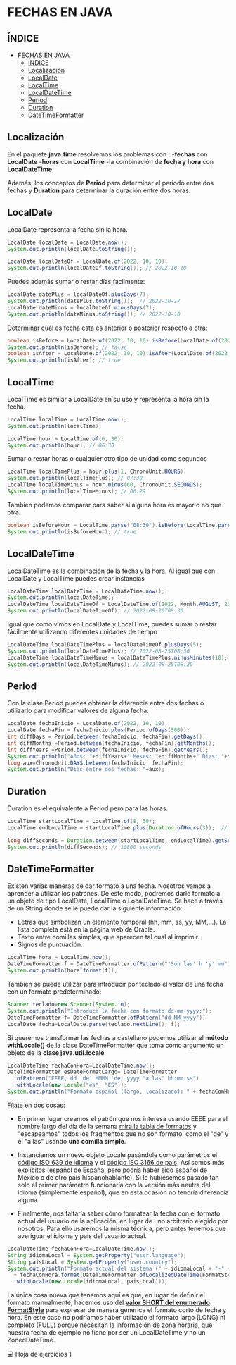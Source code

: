 # FECHAS EN JAVA

## ÍNDICE

- [FECHAS EN JAVA](#fechas-en-java)
  - [ÍNDICE](#índice)
  - [Localización](#localización)
  - [LocalDate](#localdate)
  - [LocalTime](#localtime)
  - [LocalDateTime](#localdatetime)
  - [Period](#period)
  - [Duration](#duration)
  - [DateTimeFormatter](#datetimeformatter)

## Localización
En el paquete **java.time** resolvemos los problemas con :
-**fechas** con **LocalDate**
-**horas** con **LocalTime**
-la combinación de **fecha y hora** con **LocalDateTime**

Además, los conceptos de **Period** para determinar el periodo entre dos fechas y **Duration** para
determinar la duración entre dos horas.

## LocalDate
LocalDate representa la fecha sin la hora.
```java
LocalDate localDate = LocalDate.now();
System.out.println(localDate.toString());

LocalDate localDateOf = LocalDate.of(2022, 10, 10);
System.out.println(localDateOf.toString()); // 2022-10-10
```
Puedes además sumar o restar días fácilmente:
```java
LocalDate datePlus = localDateOf.plusDays(7);
System.out.println(datePlus.toString());  // 2022-10-17
LocalDate dateMinus = localDateOf.minusDays(7);
System.out.println(dateMinus.toString()); // 2022-10-10
```
Determinar cuál es fecha esta es anterior o posterior respecto a otra:
<div class="page"/>

```java
boolean isBefore = LocalDate.of(2022, 10, 10).isBefore(LocalDate.of(2022, 8, 20));
System.out.println(isBefore); // false
boolean isAfter = LocalDate.of(2022, 10, 10).isAfter(LocalDate.of(2022, 8, 20));
System.out.println(isAfter); // true
```
## LocalTime
LocalTime es similar a LocalDate en su uso y representa la hora sin la fecha. 
```java
LocalTime localTime = LocalTime.now();
System.out.println(localTime);

LocalTime hour = LocalTime.of(6, 30);
System.out.println(hour); // 06:30
```
Sumar o restar horas o cualquier otro tipo de unidad como segundos
```java
LocalTime localTimePlus = hour.plus(1, ChronoUnit.HOURS);
System.out.println(localTimePlus); // 07:30
LocalTime localTimeMinus = hour.minus(60, ChronoUnit.SECONDS);
System.out.println(localTimeMinus); // 06:29
```
También podemos comparar para saber si alguna hora es mayor o no que otra. 
```java
boolean isBeforeHour = LocalTime.parse("08:30").isBefore(LocalTime.parse("10:20"));
System.out.println(isBeforeHour); // true
```
## LocalDateTime
LocalDateTime es la combinación de la fecha y la hora. Al igual que con LocalDate y LocalTime puedes crear instancias 
```java
LocalDateTime localDateTime = LocalDateTime.now();
System.out.println(localDateTime);
LocalDateTime localDateTimeOf = LocalDateTime.of(2022, Month.AUGUST, 20, 8, 30);
System.out.println(localDateTimeOf); // 2022-08-20T08:30
```
Igual que como vimos en LocalDate y LocalTime, puedes sumar o restar fácilmente utilizando diferentes unidades de tiempo
<div class="page"/>

```java
LocalDateTime localDateTimePlus = localDateTimeOf.plusDays(5);
System.out.println(localDateTimePlus); // 2022-08-25T08:30
LocalDateTime localDateTimeMinus = localDateTimePlus.minusMinutes(10);
System.out.println(localDateTimeMinus); // 2022-08-25T08:20
```
## Period
Con la clase Period puedes obtener la diferencia entre dos fechas o utilizarlo para modificar valores de alguna fecha.
```java
LocalDate fechaInicio = LocalDate.of(2022, 10, 10);
LocalDate fechaFin = fechaInicio.plus(Period.ofDays(500)); 
int diffDays = Period.between(fechaInicio, fechaFin).getDays();
int diffMonths =Period.between(fechaInicio, fechaFin).getMonths();
int diffYears =Period.between(fechaInicio, fechaFin).getYears();
System.out.println("Años: "+diffYears+" Meses: "+diffMonths+" Dias: "+diffDays); 
long aux=ChronoUnit.DAYS.between(fechaInicio, fechaFin);
System.out.println("Dias entre dos fechas: "+aux);
```
## Duration
Duration es el equivalente a Period pero para las horas.
```java
LocalTime startLocalTime = LocalTime.of(8, 30);
LocalTime endLocalTime = startLocalTime.plus(Duration.ofHours(3));  // 11:30

long diffSeconds = Duration.between(startLocalTime, endLocalTime).getSeconds();
System.out.println(diffSeconds); // 10800 seconds
```
## DateTimeFormatter
Existen varias maneras de dar formato a una fecha. Nosotros vamos a aprender a utilizar los patrones. De este modo, podremos darle formato a un objeto de tipo LocalDate, LocalTime o LocalDateTime. Se hace a través de un String donde se le puede dar la siguiente información:
*	Letras que simbolizan un elemento temporal (hh, mm, ss, yy, MM,…). La lista completa está en la página web de Oracle.
*	Texto entre comillas simples, que aparecen tal cual al imprimir.
*	Signos de puntuación.

```java
LocalTime hora = LocalTime.now();
DateTimeFormatter f = DateTimeFormatter.ofPattern("'Son las' h 'y' mm");
System.out.println(hora.format(f));
```
También se puede utilizar para introducir por teclado el valor de una fecha con un formato predeterminado:

```java
Scanner teclado=new Scanner(System.in);
System.out.println("Introduce la fecha con formato dd-mm-yyyy:");
DateTimeFormatter f= DateTimeFormatter.ofPattern("dd-MM-yyyy");
LocalDate fecha=LocalDate.parse(teclado.nextLine(), f);
```
Si queremos transformar las fechas a castellano podemos utilizar el __método withLocale()__ de la clase DateTimeFormatter que toma como argumento un objeto de la __clase java.util.locale__ 
```java
LocalDateTime fechaConHora=LocalDateTime.now();
DateTimeFormatter esDateFormatLargo= DateTimeFormatter
  .ofPattern("EEEE, dd 'de' MMMM 'de' yyyy 'a las' hh:mm:ss")
  .withLocale(new Locale("es", "ES"));
System.out.println("Formato español (largo, localizado): " + fechaConHora.format(esDateFormatLargo));
```
Fíjate en dos cosas:

* En primer lugar creamos el patrón que nos interesa usando EEEE para el nombre largo del día de la semana [mira la tabla de formatos](https://docs.oracle.com/javase/8/docs/api/java/time/format/DateTimeFormatter.html#patterns) y "escapeamos" todos los fragmentos que no son formato, como el "de" y el "a las" usando __una comilla simple__.

* Instanciamos un nuevo objeto Locale pasándole como parámetros el [código ISO 639 de idioma](https://en.wikipedia.org/wiki/ISO_639) y el [código ISO 3166 de país](https://en.wikipedia.org/wiki/ISO_3166). Así somos más explícitos (español de España, pero podría haber sido español de México o de otro país hispanohablante). Si le hubiésemos pasado tan solo el primer parámetro funcionaría con la versión más neutra del idioma (simplemente español), que en esta ocasión no tendría diferencia alguna.

* Finalmente, nos faltaría saber cómo formatear la fecha con el formato actual del usuario de la aplicación, en lugar de uno arbitrario elegido por nosotros. Para ello usaremos la misma técnica, pero antes tenemos que averiguar el idioma y país del usuario actual. 

```java
LocalDateTime fechaConHora=LocalDateTime.now();
String idiomaLocal = System.getProperty("user.language");
String paisLocal = System.getProperty("user.country");
System.out.println("Formato actual del sistema (" + idiomaLocal + "-" + paisLocal + "): "
  + fechaConHora.format(DateTimeFormatter.ofLocalizedDateTime(FormatStyle.SHORT)
  .withLocale(new Locale(idiomaLocal, paisLocal)));
```
La única cosa nueva que tenemos aquí es que, en lugar de definir el formato manualmente, hacemos uso del [__valor SHORT del enumerado FormatStyle__](https://docs.oracle.com/javase/8/docs/api/java/time/format/FormatStyle.html) para expresar de manera genérica el formato corto de fecha y hora. En este caso no podríamos haber utilizado el formato largo (LONG) ni completo (FULL) porque necesitan la información de zona horaria, que nuestra fecha de ejemplo no tiene por ser un LocalDateTime y no un ZonedDateTime.

:computer: Hoja de ejercicios 1